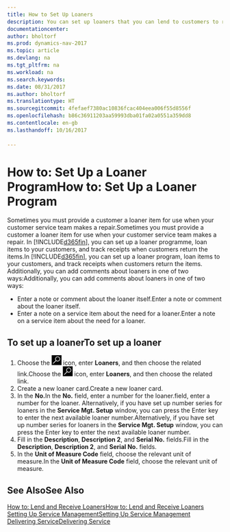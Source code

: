```yaml
---
title: How to Set Up Loaners
description: You can set up loaners that you can lend to customers to replace service items while they are in service.
documentationcenter: 
author: bholtorf
ms.prod: dynamics-nav-2017
ms.topic: article
ms.devlang: na
ms.tgt_pltfrm: na
ms.workload: na
ms.search.keywords: 
ms.date: 08/31/2017
ms.author: bholtorf
ms.translationtype: HT
ms.sourcegitcommit: 4fefaef7380ac10836fcac404eea006f55d8556f
ms.openlocfilehash: b86c36911203aa59993dba01fa02a0551a359dd8
ms.contentlocale: en-gb
ms.lasthandoff: 10/16/2017

---
```

# <a name="how-to-set-up-a-loaner-program"></a><span data-ttu-id="764f9-103">How to: Set Up a Loaner Program</span><span class="sxs-lookup"><span data-stu-id="764f9-103">How to: Set Up a Loaner Program</span></span>
<span data-ttu-id="764f9-104">Sometimes you must provide a customer a loaner item for use when your customer service team makes a repair.</span><span class="sxs-lookup"><span data-stu-id="764f9-104">Sometimes you must provide a customer a loaner item for use when your customer service team makes a repair.</span></span> <span data-ttu-id="764f9-105">In [!INCLUDE[d365fin](includes/d365fin_md.md)], you can set up a loaner programme, loan items to your customers, and track receipts when customers return the items.</span><span class="sxs-lookup"><span data-stu-id="764f9-105">In [!INCLUDE[d365fin](includes/d365fin_md.md)], you can set up a loaner program, loan items to your customers, and track receipts when customers return the items.</span></span> <span data-ttu-id="764f9-106">Additionally, you can add comments about loaners in one of two ways:</span><span class="sxs-lookup"><span data-stu-id="764f9-106">Additionally, you can add comments about loaners in one of two ways:</span></span>  
  
* <span data-ttu-id="764f9-107">Enter a note or comment about the loaner itself.</span><span class="sxs-lookup"><span data-stu-id="764f9-107">Enter a note or comment about the loaner itself.</span></span>  
* <span data-ttu-id="764f9-108">Enter a note on a service item about the need for a loaner.</span><span class="sxs-lookup"><span data-stu-id="764f9-108">Enter a note on a service item about the need for a loaner.</span></span>  

## <a name="to-set-up-a-loaner"></a><span data-ttu-id="764f9-109">To set up a loaner</span><span class="sxs-lookup"><span data-stu-id="764f9-109">To set up a loaner</span></span>  
1. <span data-ttu-id="764f9-110">Choose the ![Search for Page or Report](media/ui-search/search_small.png "Search for Page or Report icon") icon, enter **Loaners**, and then choose the related link.</span><span class="sxs-lookup"><span data-stu-id="764f9-110">Choose the ![Search for Page or Report](media/ui-search/search_small.png "Search for Page or Report icon") icon, enter **Loaners**, and then choose the related link.</span></span>  
2. <span data-ttu-id="764f9-111">Create a new loaner card.</span><span class="sxs-lookup"><span data-stu-id="764f9-111">Create a new loaner card.</span></span> 
3. <span data-ttu-id="764f9-112">In the **No.**</span><span class="sxs-lookup"><span data-stu-id="764f9-112">In the **No.**</span></span> <span data-ttu-id="764f9-113">field, enter a number for the loaner.</span><span class="sxs-lookup"><span data-stu-id="764f9-113">field, enter a number for the loaner.</span></span> <span data-ttu-id="764f9-114">Alternatively, if you have set up number series for loaners in the **Service Mgt. Setup** window, you can press the Enter key to enter the next available loaner number.</span><span class="sxs-lookup"><span data-stu-id="764f9-114">Alternatively, if you have set up number series for loaners in the **Service Mgt. Setup** window, you can press the Enter key to enter the next available loaner number.</span></span>  
4. <span data-ttu-id="764f9-115">Fill in the **Description**, **Description 2**, and **Serial No.** fields.</span><span class="sxs-lookup"><span data-stu-id="764f9-115">Fill in the **Description**, **Description 2**, and **Serial No.** fields.</span></span>  
5. <span data-ttu-id="764f9-116">In the **Unit of Measure Code** field, choose the relevant unit of measure.</span><span class="sxs-lookup"><span data-stu-id="764f9-116">In the **Unit of Measure Code** field, choose the relevant unit of measure.</span></span>  
  
## <a name="see-also"></a><span data-ttu-id="764f9-117">See Also</span><span class="sxs-lookup"><span data-stu-id="764f9-117">See Also</span></span>
[<span data-ttu-id="764f9-118">How to: Lend and Receive Loaners</span><span class="sxs-lookup"><span data-stu-id="764f9-118">How to: Lend and Receive Loaners</span></span>](service-how-to-lend-receive-loaners.md)  
[<span data-ttu-id="764f9-119">Setting Up Service Management</span><span class="sxs-lookup"><span data-stu-id="764f9-119">Setting Up Service Management</span></span>](service-setup-service.md)  
[<span data-ttu-id="764f9-120">Delivering Service</span><span class="sxs-lookup"><span data-stu-id="764f9-120">Delivering Service</span></span>](service-deliver-service.md)  


